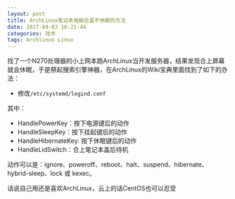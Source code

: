 ```yaml
---
layout: post
title: ArchLinux笔记本电脑合盖不休眠的方法
date: 2017-09-03 16:21:44
categories: 技术
tags: Archlinux Linux
---
```


找了一个N270处理器的小上网本跑ArchLinux当开发服务器，结果发现合上屏幕就会休眠，于是祭起搜索引擎神器，在ArchLinux的Wiki宝典里面找到了如下的办法：

* 修改`/etc/systemd/logind.conf`

其中：

* HandlePowerKey：按下电源键后的动作
* HandleSleepKey：按下挂起键后的动作
* HandleHibernateKey: 按下休眠键后的动作
* HandleLidSwitch：合上笔记本盖后待机

动作可以是：ignore、poweroff、reboot、halt、suspend、hibernate、hybrid-sleep、lock 或 kexec。

话说自己用还是喜欢ArchLinux，云上的话CentOS也可以忍受 

